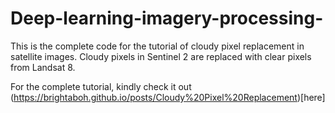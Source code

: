 # Deep-learning-imagery-processing-

This is the complete code for the tutorial of cloudy pixel replacement in satellite images. Cloudy pixels in Sentinel 2 are replaced with clear pixels from Landsat 8. 

For the complete tutorial, kindly check it out (https://brightaboh.github.io/posts/Cloudy%20Pixel%20Replacement)[here]
